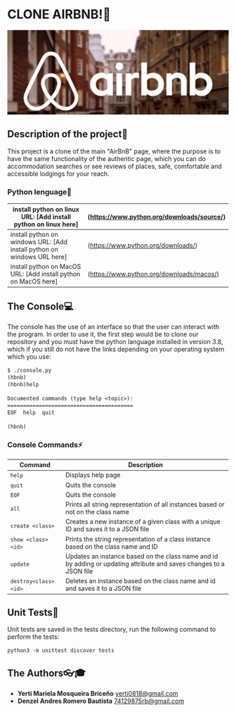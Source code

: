 # CLONE AIRBNB!:space_invader:
![logo de mi proyecto](Images/airbnb.jpg)

## Description of the project:book:

This project is a clone of the main "AirBnB" page, 
where the purpose is to have the same functionality of the authentic page,
which you can do accommodation searches or see reviews
of places, safe, comfortable and accessible lodgings for your reach.

### Python lenguage:snake:
|  install python on linux URL: [Add install python on linux here] | (https://www.python.org/downloads/source/) |
| -------  | ----------- |
| install python on windows URL: [Add install python on windows URL here] | (https://www.python.org/downloads/) |
| install python on MacOS URL: [Add install python on MacOS here] | (https://www.python.org/downloads/macos/) |

## The Console:computer:
The console has the use of an interface so that the user can interact with the program. In order to use it, the first step would be to clone our repository and you must have the python language installed in version 3.8, which if you still do not have the links depending on your operating system which you use:

```
$ ./console.py
(hbnb)
(hbnb)help

Documented commands (type help <topic>):
========================================
EOF  help  quit

(hbnb)
```

### Console Commands:zap:
| Command   | Description |
| -------  | ----------- |
| `help`   | Displays help page |
| `quit`   | Quits the console |
| `EOF`   | Quits the console |
| `all`   | Prints all string representation of all instances based or not on the class name |
| `create <class>`   | Creates a new instance of a given class with a unique ID and saves it to a JSON file |
| `show <class> <id>`   | Prints the string representation of a class instance based on the class name and ID|
| `update`   | Updates an instance based on the class name and id by adding or updating attribute and saves changes to a JSON file |
| `destroy<class><id>`  | Deletes an instance based on the class name and id and saves it to a JSON file |


## Unit Tests:new_moon_with_face:
Unit tests are saved in the tests directory, run the following command to perform the tests:
```
python3 -m unittest discover tests
```

## The Authors:eyeglasses::mortar_board:
- **Yerti Mariela Mosqueira Briceño** <yerti0818@gmail.com>
- **Denzel Andres Romero Bautista** <74129875rb@gmail.com>
